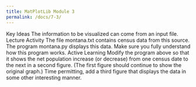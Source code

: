 ```yaml
---
title: MatPlotLib Module 3
permalink: /docs/7-3/
---
```


Key Ideas
The information to be visualized can come from an input file.
Lecture Activity
The file montana.txt contains census data from this source.
The program montana.py displays this data. Make sure you fully understand how this program works.
Active Learning
Modify the program above so that it shows the net population increase (or decrease) from one census date to the next in a second figure. (The first figure should continue to show the original graph.)
Time permitting, add a third figure that displays the data in some other interesting manner.